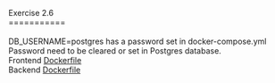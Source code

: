 Exercise 2.6
<BR>===========
<BR>
<BR>DB_USERNAME=postgres has a password set in docker-compose.yml
<BR>Password need to be cleared or set in Postgres database.
<BR>Frontend [Dockerfile](https://github.com/rparkkon/devops/blob/master/part2/e6/front/Dockerfile)
<BR>Backend [Dockerfile](https://github.com/rparkkon/devops/blob/master/part2/e6/back/Dockerfile)
<BR>
